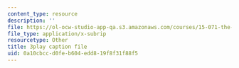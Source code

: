 ```yaml
---
content_type: resource
description: ''
file: https://ol-ocw-studio-app-qa.s3.amazonaws.com/courses/15-071-the-analytics-edge-spring-2017/0a10cbccd0feb604edd819f8f31f88f5_dgjhoPD1FA0.srt
file_type: application/x-subrip
resourcetype: Other
title: 3play caption file
uid: 0a10cbcc-d0fe-b604-edd8-19f8f31f88f5
---
```

